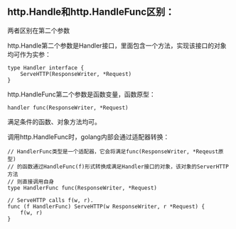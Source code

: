 ## http.Handle和http.HandleFunc区别：
两者区别在第二个参数  

http.Handle第二个参数是Handler接口，里面包含一个方法，实现该接口的对象均可作为实参：  
```cassandraql
type Handler interface {
	ServeHTTP(ResponseWriter, *Request)
}
```  
http.HandleFunc第二个参数是函数变量，函数原型：  
```
handler func(ResponseWriter, *Request)
```
满足条件的函数、对象方法均可。

调用http.HandleFunc时，golang内部会通过适配器转换：
```cassandraql
// HandlerFunc类型是一个适配器，它会将满足func(ResponseWriter, *Reqeust原型)
// 的函数通过HandleFunc(f)形式转换成满足Handler接口的对象，该对象的ServerHTTP方法
// 则直接调用自身
type HandlerFunc func(ResponseWriter, *Request)

// ServeHTTP calls f(w, r).
func (f HandlerFunc) ServeHTTP(w ResponseWriter, r *Request) {
	f(w, r)
}
```

  







